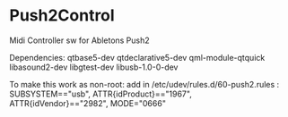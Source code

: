 # Push2Control
Midi Controller sw for Abletons Push2

Dependencies:
  qtbase5-dev
  qtdeclarative5-dev
  qml-module-qtquick
  libasound2-dev
  libgtest-dev
  libusb-1.0-0-dev

To make this work as non-root:
 add in /etc/udev/rules.d/60-push2.rules :
 SUBSYSTEM=="usb", ATTR{idProduct}=="1967", ATTR{idVendor}=="2982", MODE="0666"
